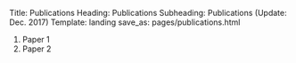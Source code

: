 Title: Publications
Heading: Publications
Subheading: Publications (Update: Dec. 2017)
Template: landing
save_as: pages/publications.html



1. Paper 1
2. Paper 2
